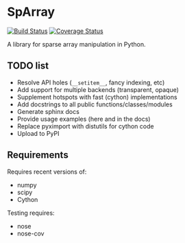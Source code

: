 # SpArray

[![Build Status](https://travis-ci.org/perimosocordiae/sparray.svg?branch=master)](https://travis-ci.org/perimosocordiae/sparray)
[![Coverage Status](https://coveralls.io/repos/perimosocordiae/sparray/badge.svg?branch=master&service=github)](https://coveralls.io/github/perimosocordiae/sparray?branch=master)

A library for sparse array manipulation in Python.

## TODO list

  * Resolve API holes (`__setitem__`, fancy indexing, etc)
  * Add support for multiple backends (transparent, opaque)
  * Supplement hotspots with fast (cython) implementations
  * Add docstrings to all public functions/classes/modules
  * Generate sphinx docs
  * Provide usage examples (here and in the docs)
  * Replace pyximport with distutils for cython code
  * Upload to PyPI

## Requirements

Requires recent versions of:

  * numpy
  * scipy
  * Cython

Testing requires:

  * nose
  * nose-cov

